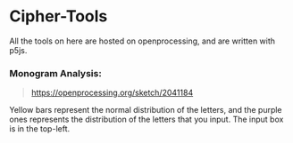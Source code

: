 # Cipher-Tools

All the tools on here are hosted on openprocessing, and are written with p5js.

### Monogram Analysis:
> https://openprocessing.org/sketch/2041184

Yellow bars represent the normal distribution of the letters, and the purple ones represents the distribution of the letters that you input. The input box is in the top-left.

